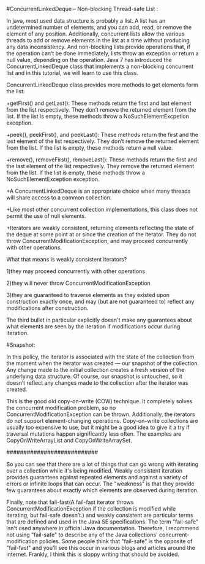 #ConcurrentLinkedDeque – Non-blocking Thread-safe List : 

In java, most used data structure is probably a list. A list has an undetermined number 
of elements, and you can add, read, or remove the element of any position. Additionally, 
concurrent lists allow the various threads to add or remove elements in the list at a time 
without producing any data inconsistency. And non-blocking lists provide operations that, 
if the operation can’t be done immediately, lists throw an exception or return a null value, 
depending on the operation. Java 7 has introduced the ConcurrentLinkedDeque class that 
implements a non-blocking concurrent list and in this tutorial, we will learn to use this class.

ConcurrentLinkedDeque class provides more methods to get elements form the list:

+getFirst() and getLast(): These methods return the first and last element from the list 
respectively. They don’t remove the returned element from the list. If the list is empty, 
these methods throw a NoSuchElementExcpetion exception.

+peek(), peekFirst(), and peekLast(): These methods return the first and the last element of 
the list respectively. They don’t remove the returned element from the list. If the list 
is empty, these methods return a null value.

+remove(), removeFirst(), removeLast(): These methods return the first and the last element of 
the list respectively. They remove the returned element from the list. If the list is empty, 
these methods throw a NoSuchElementException exception.

+A ConcurrentLinkedDeque is an appropriate choice when many threads will share access 
to a common collection.

+Like most other concurrent collection implementations, this class does not permit 
the use of null elements.

+Iterators are weakly consistent, returning elements reflecting the state of the deque 
at some point at or since the creation of the iterator. They do not throw 
ConcurrentModificationException, and may proceed concurrently with other operations.

What that means is weakly consistent iterators? 

1)they may proceed concurrently with other operations

2)they will never throw ConcurrentModificationException

3)they are guaranteed to traverse elements as they existed upon construction exactly once, 
and may (but are not guaranteed to) reflect any modifications after construction.

The third bullet in particular explicitly doesn't make any guarantees about what elements 
are seen by the iteration if modifications occur during iteration.

#Snapshot: 

In this policy, the iterator is associated with the state of the collection from the moment 
when the iterator was created — our snapshot of the collection. Any change made to the initial 
collection creates a fresh version of the underlying data structure. Of course, our snapshot is 
untouched, so it doesn’t reflect any changes made to the collection after the iterator was created.

This is the good old copy-on-write (COW) technique. It completely solves the concurrent 
modification problem, so no ConcurrentModificationException can be thrown. Additionally, 
the iterators do not support element-changing operations. Copy-on-write collections are 
usually too expensive to use, but it might be a good idea to give it a try if traversal 
mutations happen significantly less often. The examples are CopyOnWriteArrayList and 
CopyOnWriteArraySet.

###########################

So you can see that there are a lot of things that can go wrong with iterating over a 
collection while it's being modified. Weakly consistent iteration provides guarantees against 
repeated elements and against a variety of errors or infinite loops that can occur. 
The "weakness" is that they provide few guarantees about exactly which elements are 
observed during iteration.

Finally, note that fail-fast(A fail-fast iterator throws ConcurrentModificationException 
if the collection is modified while iterating, but fail-safe doesn’t.) and weakly consistent 
are particular terms that are defined and used in the Java SE specifications. 
The term "fail-safe" isn't used anywhere in official 
Java documentation. Therefore, I recommend not using "fail-safe" to describe any of 
the Java collections' concurrent-modification policies. Some people think that "fail-safe" 
is the opposite of "fail-fast" and you'll see this occur in various blogs and articles around 
the internet. Frankly, I think this is sloppy writing that should be avoided.

 
